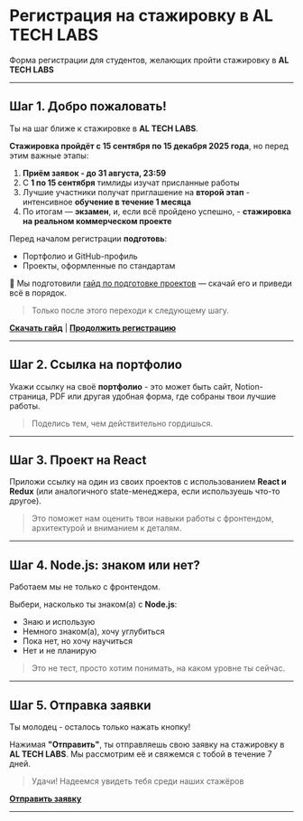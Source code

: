 # Регистрация на стажировку в AL TECH LABS

Форма регистрации для студентов, желающих пройти стажировку в **AL TECH LABS**

---

## Шаг 1. Добро пожаловать!

Ты на шаг ближе к стажировке в **AL TECH LABS**.

**Стажировка пройдёт с 15 сентября по 15 декабря 2025 года**, но перед этим важные этапы:

1. **Приём заявок - до 31 августа, 23:59**  
2. С **1 по 15 сентября** тимлиды изучат присланные работы  
3. Лучшие участники получат приглашение на **второй этап** - интенсивное **обучение в течение 1 месяцa**  
4. По итогам — **экзамен**, и, если всё пройдено успешно, - **стажировка на реальном коммерческом проекте**

Перед началом регистрации **подготовь**:
- Портфолио и GitHub-профиль
- Проекты, оформленные по стандартам

📎 Мы подготовили [гайд по подготовке проектов](./public/guide.pdf) — скачай его и приведи всё в порядок.

> Только после этого переходи к следующему шагу.

**[Скачать гайд](./public/guide.pdf)** | **[Продолжить регистрацию](#)**

---

## Шаг 2. Ссылка на портфолио

Укажи ссылку на своё **портфолио** - это может быть сайт, Notion-страница, PDF или другая удобная форма, где собраны твои лучшие работы.

> Поделись тем, чем действительно гордишься.

---

## Шаг 3. Проект на React

Приложи ссылку на один из своих проектов с использованием **React и Redux** (или аналогичного state-менеджера, если используешь что-то другое).

> Это поможет нам оценить твои навыки работы с фронтендом, архитектурой и вниманием к деталям.

---

## Шаг 4. Node.js: знаком или нет?

Работаем мы не только с фронтендом.

Выбери, насколько ты знаком(а) с **Node.js**:

- Знаю и использую  
- Немного знаком(а), хочу углубиться  
- Пока нет, но хочу научиться  
- Нет и не планирую  

> Это не тест, просто хотим понимать, на каком уровне ты сейчас.

---

## Шаг 5. Отправка заявки

Ты молодец - осталось только нажать кнопку!

Нажимая **"Отправить"**, ты отправляешь свою заявку на стажировку в **AL TECH LABS**. Мы рассмотрим её и свяжемся с тобой в течение 7 дней.

> Удачи! Надеемся увидеть тебя среди наших стажёров 

**[Отправить заявку](#)**

---

